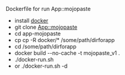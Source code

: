 Dockerfile for run App::mojopaste

* install [docker](https://docs.docker.com/engine/installation/linux/ubuntulinux/)
* git clone [App::mojopaste](https://github.com/jhthorsen/app-mojopaste)
* cd app-mojopaste
* cp cp -R docker/* /some/path/dirforapp
* cd /some/path/dirforapp
* docker build --no-cache -t mojopaste_v1 .
* ./docker-run.sh
* or ./docker-run.sh -d
